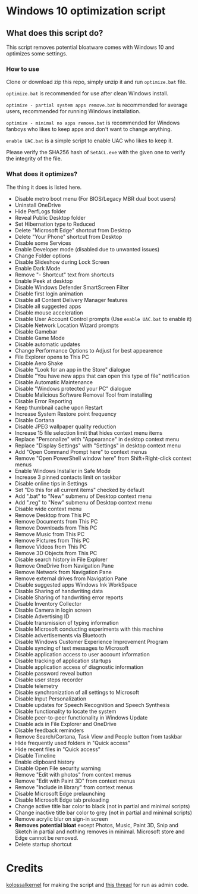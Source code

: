 # Windows 10 optimization script

## What does this script do?
This script removes potential bloatware comes with Windows 10 and optimizes some settings.

### How to use
Clone or download zip this repo, simply unzip it and run `optimize.bat` file. 

`optimize.bat` is recommended for use after clean Windows install.

`optimize - partial system apps remove.bat` is recommended for average users, recommended for running Windows installation.

`optimize - minimal no apps remove.bat` is recommended for Windows fanboys who likes to keep apps and don't want to change anything.

`enable UAC.bat` is a simple script to enable UAC who likes to keep it.

Please verify the SHA256 hash of `SetACL.exe` with the given one to verify the integrity of the file.

### What does it optimizes?
The thing it does is listed here.

 - Disable metro boot menu (For BIOS/Legacy MBR dual boot users)
 - Uninstall OneDrive
 - Hide PerfLogs folder
 - Reveal Public Desktop folder
 - Set Hibernation type to Reduced
 - Delete "Microsoft Edge" shortcut from Desktop
 - Delete "Your Phone" shortcut from Desktop
 - Disable some Services
 - Enable Developer mode (disabled due to unwanted issues)
 - Change Folder options
 - Disable Slideshow during Lock Screen
 - Enable Dark Mode
 - Remove "- Shortcut" text from shortcuts
 - Enable Peek at desktop
 - Disable Windows Defender SmartScreen Filter
 - Disable first login animation
 - Disable all Content Delivery Manager features
 - Disable all suggested apps
 - Disable mouse acceleration
 - Disable User Account Control prompts (Use `enable UAC.bat` to enable it)
 - Disable Network Location Wizard prompts
 - Disable Gamebar
 - Disable Game Mode
 - Disable automatic updates
 - Change Performance Options to Adjust for best appearence
 - File Explorer opens to This PC
 - Disable Aero Shake
 - Disable "Look for an app in the Store" dialogue
 - Disable "You have new apps that can open this type of file" notification
 - Disable Automatic Maintenance
 - Disable "Windows protected your PC" dialogue
 - Disable Malicious Software Removal Tool from installing
 - Disable Error Reporting
 - Keep thumbnail cache upon Restart
 - Increase System Restore point frequency
 - Disable Cortana
 - Disable JPEG wallpaper quality reduction
 - Increase 15 file selection limit that hides context menu items
 - Replace "Personalize" with "Appearance" in desktop context menu
 - Replace "Display Settings" with "Settings" in desktop context menu
 - Add "Open Command Prompt here" to context menus
 - Remove "Open PowerShell window here" from Shift+Right-click context menus
 - Enable Windows Installer in Safe Mode
 - Increase 3 pinned contacts limit on taskbar
 - Disable online tips in Settings
 - Set "Do this for all current items" checked by default
 - Add ".bat" to "New" submenu of Desktop context menu
 - Add ".reg" to "New" submenu of Desktop context menu
 - Disable wide context menu
 - Remove Desktop from This PC
 - Remove Documents from This PC
 - Remove Downloads from This PC
 - Remove Music from This PC
 - Remove Pictures from This PC
 - Remove Videos from This PC
 - Remove 3D Objects from This PC
 - Disable search history in File Explorer
 - Remove OneDrive from Navigation Pane
 - Remove Network from Navigation Pane
 - Remove external drives from Navigation Pane
 - Disable suggested apps Windows Ink WorkSpace
 - Disable Sharing of handwriting data
 - Disable Sharing of handwriting error reports
 - Disable Inventory Collector
 - Disable Camera in login screen
 - Disable Advertising ID
 - Disable transmission of typing information
 - Disable Microsoft conducting experiments with this machine
 - Disable advertisements via Bluetooth
 - Disable Windows Customer Experience Improvement Program
 - Disable syncing of text messages to Microsoft
 - Disable application access to user account information
 - Disable tracking of application startups
 - Disable application access of diagnostic information
 - Disable password reveal button
 - Disable user steps recorder
 - Disable telemetry
 - Disable synchronization of all settings to Microsoft
 - Disable Input Personalization
 - Disable updates for Speech Recognition and Speech Synthesis
 - Disable functionality to locate the system
 - Disable peer-to-peer functionality in Windows Update
 - Disable ads in File Explorer and OneDrive
 - Disable feedback reminders
 - Remove Search/Cortana, Task View and People button from taskbar
 - Hide frequently used folders in "Quick access"
 - Hide recent files in "Quick access"
 - Disable Timeline
 - Enable clipboard history
 - Disable Open File security warning
 - Remove "Edit with photos" from context menus
 - Remove "Edit with Paint 3D" from context menus
 - Remove "Include in library" from context menus
 - Disable Microsoft Edge prelaunching
 - Disable Microsoft Edge tab preloading
 - Change active title bar color to black (not in partial and minimal scripts)
 - Change inactive title bar color to grey (not in partial and minimal scripts)
 - Remove acrylic blur on sign-in screen
 - **Removes potential bloat** except Photos, Music, Paint 3D, Snip and Sketch in partial and nothing removes in minimal. Microsoft store and Edge cannot be removed.
 - Delete startup shortcut

# Credits
[kolossalkernel](https://github.com/kolossalkernel/) for making the script and [this thread](https://stackoverflow.com/questions/11525056/how-to-create-a-batch-file-to-run-cmd-as-administrator) for run as admin code.
